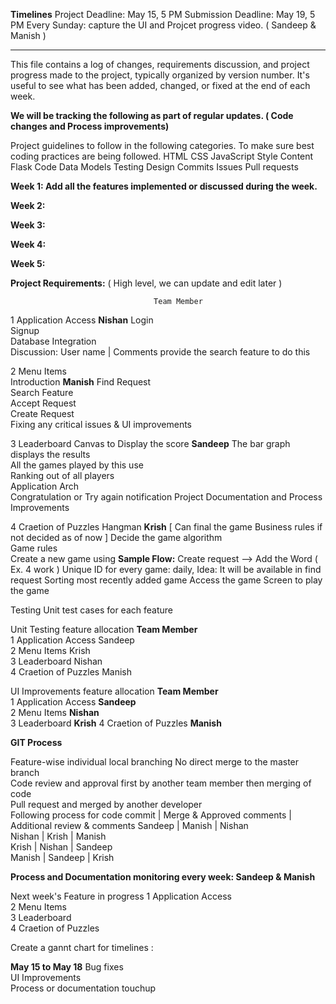 **Timelines**
Project Deadline: May 15, 5 PM
Submission Deadline: May 19, 5 PM
Every Sunday: capture the UI and Projcet progress video. ( Sandeep & Manish )

***************************************************************

This file contains a log of changes, requirements discussion, and project progress  made to the project, typically organized by version number. 
It's useful to see what has been added, changed, or fixed at the end of each week.

**We will be tracking the following as part of regular updates. ( Code changes and Process improvements)**

Project guidelines to follow in the following categories. To make sure best coding practices are being followed.
HTML
CSS
JavaScript
Style
Content
Flask Code
Data Models
Testing
Design
Commits
Issues
Pull requests


**Week 1: Add all the features implemented or discussed during the week.**

**Week 2:**

**Week 3:** 

**Week 4:**

**Week 5:**


**Project Requirements:** ( High level, we can update and edit later )

                          			Team Member
1	Application Access	          **Nishan**
    Login			
		Signup			
		Database Integration 			
		Discussion: User name | Comments  provide the search feature to do this 			
					
2	Menu Items	
    Introduction			**Manish**
		Find Request	
    Search Feature	
    Accept Request	
		Create Request	
		Fixing any critical issues & UI improvements			
					
3	Leaderboard	Canvas to Display the score			**Sandeep**
		The bar graph displays the results	
    All the games played by this use	
    Ranking out of all players	
		Application Arch	
    Congratulation or Try again notification
    Project Documentation and Process Improvements 
					
4	Craetion of Puzzles	Hangman 	**Krish** [ Can final the game Business rules if not decided as of now ]
    Decide the game algorithm 		
		Game rules 			
		Create a new game using 
    **Sample Flow:** Create request --> Add the Word ( Ex. 4 work ) Unique ID for every game: daily, Idea: 	It will be available in find request Sorting most recently added game	Access the game 	Screen to play the game 
					
Testing	Unit test cases for each feature			
					
Unit Testing feature allocation		**Team Member**			
1	Application Access	Sandeep			
2	Menu Items	Krish			
3	Leaderboard	Nishan			
4	Craetion of Puzzles	Manish			
					
					
UI Improvements feature allocation 			**Team Member**			
1	Application Access	**Sandeep**		
2	Menu Items	**Nishan**			
3	Leaderboard	**Krish**
4	Craetion of Puzzles	**Manish**			
					
					
**GIT Process**				
					
Feature-wise individual local branching
No direct merge to the master branch 					
Code review and approval first by another team member then merging of code					
Pull request and merged by another developer		
Following process for code commit | Merge & Approved comments | Additional review & comments
Sandeep	| Manish | Nishan			
Nishan	| Krish  |	Manish			
Krish	  | Nishan | Sandeep			
Manish	| Sandeep | Krish			
					
**Process and Documentation monitoring every week: Sandeep &	Manish**		
				
					
Next week's Feature in progress
1	Application Access				
2	Menu Items				
3	Leaderboard				
4	Craetion of Puzzles		

Create a gannt chart for timelines : 	


**May 15 to May 18**
Bug fixes				
UI Improvements 				
Process or documentation touchup				











